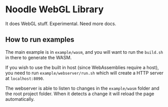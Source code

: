 # Noodle WebGL Library
It does WebGL stuff. Experimental. Need more docs.

## How to run examples
The main example is in `example/wasm`, and you will want to run the `build.sh` in there to generate the WASM. 

If you wish to use the built in host (since WebAssemblies require a host), you need to run `example/webserver/run.sh` which will create a HTTP server at `localhost:8090`.

The webserver is able to listen to changes in the `example/wasm` folder and the root project folder. When it detects a change it will reload the page automatically.